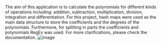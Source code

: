 The aim of this application is to calculate the polynomials for different kinds of operations including: addition, subtraction, multiplication, division, integration and differentiation. 
For this project, hash maps were used as the main data structure to store the coefficients and the degrees of the polynomials. Furthermore, for splitting in parts the coefficients and polynomials RegEx was used.
For more clarifications, please check the documentation.
![image](https://github.com/user-attachments/assets/17d1dee3-d630-4f06-8efe-4ff9ee6421f3)
